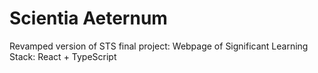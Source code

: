 # Scientia Aeternum

Revamped version of STS final project: Webpage of Significant Learning </br>
Stack: React + TypeScript
